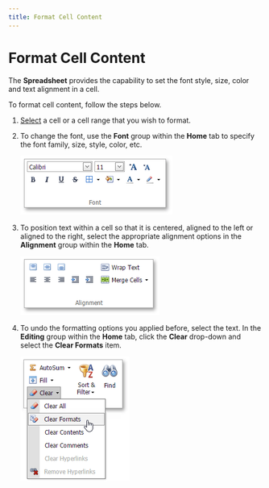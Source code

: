 ```yaml
---
title: Format Cell Content
---
```

# Format Cell Content
The **Spreadsheet** provides the capability to set the font style, size, color and text alignment in a cell.

To format cell content, follow the steps below.
1. [Select](../editing-cells/select-cells-or-cell-content.md) a cell or a cell range that you wish to format.
2. To change the font, use the **Font** group within the **Home** tab to specify the font family, size, style, color, etc.
	
	![EUD_ASPxSpreadsheet_Home_Font_Panel](../../../images/img26042.png)
3. To position text within a cell so that it is centered, aligned to the left or aligned to the right, select the appropriate alignment options in the **Alignment** group within the **Home** tab.
	
	![EUD_ASPxSpreadsheet_Home_AlignmentPanel](../../../images/img26043.png)
4. To undo the formatting options you applied before, select the text. In the **Editing** group within the **Home** tab, click the **Clear** drop-down and select the **Clear Formats** item.
	
	![EUD_ASPxSpreadsheet_Home_ClearFormats](../../../images/img26045.png)